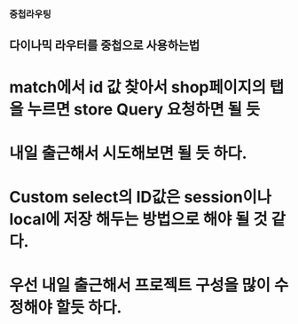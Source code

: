 ### 중첩라우팅

## 다이나믹 라우터를 중첩으로 사용하는법

# match에서 id 값 찾아서 shop페이지의 탭을 누르면 store Query 요청하면 될 듯

# 내일 출근해서 시도해보면 될 듯 하다.

# Custom select의 ID값은 session이나 local에 저장 해두는 방법으로 해야 될 것 같다.

# 우선 내일 출근해서 프로젝트 구성을 많이 수정해야 할듯 하다.
